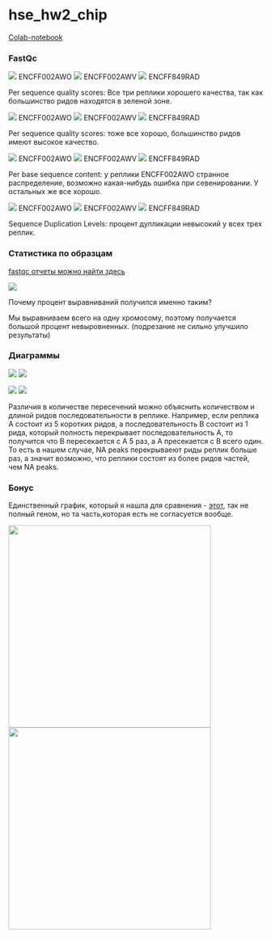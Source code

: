 # hse_hw2_chip

[Colab-notebook](https://colab.research.google.com/drive/1Ycsdk3-0EGhef3GgxZkByKvkMArD8lne?usp=sharing)

### FastQc
<img src=https://github.com/adriadar/hse_hw2_chip/blob/main/img/awo1.png> 
ENCFF002AWO
<img src=https://github.com/adriadar/hse_hw2_chip/blob/main/img/awv1.png> 
ENCFF002AWV
<img src=https://github.com/adriadar/hse_hw2_chip/blob/main/img/rad1.png> 
ENCFF849RAD

Per sequence quality scores: Все три реплики хорошего качества, так как большинство ридов находятся в зеленой зоне.

<img src=https://github.com/adriadar/hse_hw2_chip/blob/main/img/awo2.png> 
ENCFF002AWO
<img src=https://github.com/adriadar/hse_hw2_chip/blob/main/img/awv2.png> 
ENCFF002AWV
<img src=https://github.com/adriadar/hse_hw2_chip/blob/main/img/rad2.png> 
ENCFF849RAD

Per sequence quality scores: тоже все хорошо, большинство ридов имеют высокое качество.

<img src=https://github.com/adriadar/hse_hw2_chip/blob/main/img/awo3.png>
ENCFF002AWO
<img src=https://github.com/adriadar/hse_hw2_chip/blob/main/img/awv3.png>
ENCFF002AWV
<img src=https://github.com/adriadar/hse_hw2_chip/blob/main/img/rad3.png>
ENCFF849RAD

Per base sequence content: у реплики ENCFF002AWO странное распределение, возможно какая-нибудь ошибка при севенировании. У остальных же все хорошо.

<img src=https://github.com/adriadar/hse_hw2_chip/blob/main/img/awo4.png> 
ENCFF002AWO
<img src=https://github.com/adriadar/hse_hw2_chip/blob/main/img/awv4.png> 
ENCFF002AWV
<img src=https://github.com/adriadar/hse_hw2_chip/blob/main/img/rad4.png> 
ENCFF849RAD

Sequence Duplication Levels: процент дупликации невысокий у всех трех реплик.

### Статистика по образцам
[fastqc отчеты можно найти здесь](https://github.com/adriadar/hse_hw2_chip/tree/main/fastqc)

![](https://github.com/adriadar/hse_hw2_chip/blob/main/img/table.png)

Почему процент выравниваний получился именно таким?

Мы выравниваем всего на одну хромосому, поэтому получается большой процент невыровненных. (подрезание не сильно улучшило результаты)
### Диаграммы

<img src=https://github.com/adriadar/hse_hw2_chip/blob/main/img/Intervene_venn1-1.png>
<img src=https://github.com/adriadar/hse_hw2_chip/blob/main/img/Intervene_venn2-1.png>

![](https://github.com/adriadar/hse_hw2_chip/blob/main/img/Intervene_venn3-1.png)
![](https://github.com/adriadar/hse_hw2_chip/blob/main/img/Intervene_venn4-1.png)

Различия в количестве пересечений можно объяснить количеством и длиной ридов последовательности в реплике. Например, если реплика A состоит из 5 коротких ридов, а последовательность B состоит из 1 рида, который полность перекрывает последовательность A, то получится что B пересекается с A 5 раз, а А пресекается с B всего один. То есть в нашем случае, NA peaks перекрываеют риды реплик больше раз, а значит возможно, что реплики состоят из более ридов частей, чем NA peaks.


### Бонус

Единственный график, который я нашла для сравнения - [этот](https://www.researchgate.net/figure/Location-of-H3K4me3-AcH3-and-H3K27me3-peaks-on-gene-promoters-in-relation-to_fig1_47814638), так не полный геном, но та часть,которая есть не согласуется вообще.

<img src=https://github.com/adriadar/hse_hw2_chip/blob/main/img/result_fxu.png width="400"> <img src=https://github.com/adriadar/hse_hw2_chip/blob/main/img/result_qcm.png width="400">
